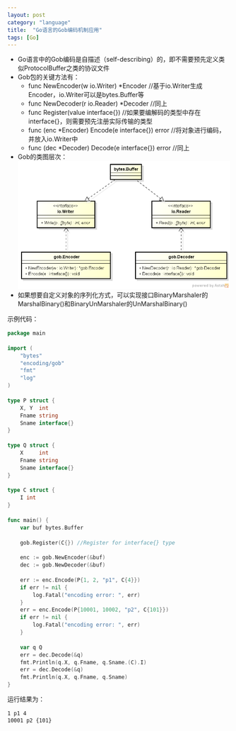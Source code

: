 ```yaml
---
layout: post
category: "language"
title:  "Go语言的Gob编码机制应用"
tags: [Go]
---
```


* Go语言中的Gob编码是自描述（self-describing）的，即不需要预先定义类似ProtocolBuffer之类的协议文件
* Gob包的关键方法有：
	* func NewEncoder(w io.Writer) *Encoder	//基于io.Writer生成Encoder，io.Writer可以是bytes.Buffer等
	* func NewDecoder(r io.Reader) *Decoder	//同上
	* func Register(value interface{})			//如果要编解码的类型中存在interface{}，则需要预先注册实际传输的类型
	* func (enc *Encoder) Encode(e interface{}) error	//将对象进行编码，并放入io.Writer中
	* func (dec *Decoder) Decode(e interface{}) error	//同上
* Gob的类图层次：![Gob Encoding](https://raw.githubusercontent.com/joezxy/joezxy.github.io/master/_img/20141227_gob_encoding.png)
* 如果想要自定义对象的序列化方式，可以实现接口BinaryMarshaler的MarshalBinary()和BinaryUnMarshaler的UnMarshalBinary()

示例代码：

```Go
package main

import (
	"bytes"
	"encoding/gob"
	"fmt"
	"log"
)

type P struct {
	X, Y  int
	Fname string
	Sname interface{}
}

type Q struct {
	X     int
	Fname string
	Sname interface{}
}

type C struct {
	I int
}

func main() {
	var buf bytes.Buffer
	
	gob.Register(C{}) //Register for interface{} type
	
	enc := gob.NewEncoder(&buf)
	dec := gob.NewDecoder(&buf)
	
	err := enc.Encode(P{1, 2, "p1", C{4}})
	if err != nil {
		log.Fatal("encoding error: ", err)
	}
	err = enc.Encode(P{10001, 10002, "p2", C{101}})
	if err != nil {
		log.Fatal("encoding error: ", err)
	}

	var q Q
	err = dec.Decode(&q)
	fmt.Println(q.X, q.Fname, q.Sname.(C).I)
	err = dec.Decode(&q)
	fmt.Println(q.X, q.Fname, q.Sname)
}
```

运行结果为：
```
1 p1 4
10001 p2 {101}
```
